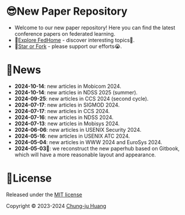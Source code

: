 # 😎New Paper Repository

- Welcome to our new paper repository! Here you can find the latest conference papers on federated learning.
- 🔗[Explore FedHome](https://charlesjourney.gitbook.io/fedhome/) - discover interesting topics🤗.
- 🌟[Star or Fork](https://github.com/Chung-ju/Federated-learning-papers) - please support our efforts😭.

# 📢News

- **2024-10-14**: new articles in Mobicom 2024.
- **2024-10-14**: new articles in NDSS 2025 (summer).
- **2024-09-25**: new articles in CCS 2024 (second cycle).
- **2024-07-17**: new articles in SIGMOD 2024.
- **2024-07-17**: new articles in CCS 2024.
- **2024-07-16**: new articles in NDSS 2024.
- **2024-07-13**: new articles in Mobisys 2024.
- **2024-06-06**: new articles in USENIX Security 2024.
- **2024-05-16**: new articles in USENIX ATC 2024.
- **2024-05-04**: new articles in WWW 2024 and EuroSys 2024.
- **2024-05-03**👏: we reconstruct the new paperhub based on Gitbook, which will have a more reasonable layout and appearance.


# 📜License

Released under the [MIT license](https://opensource.org/license/mit)

Copyright © 2023-2024 [Chung-ju Huang](https://github.com/Chung-ju)